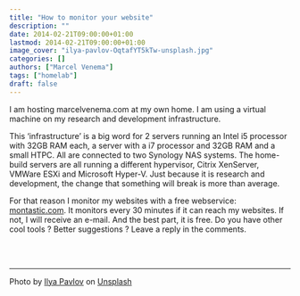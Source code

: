 ```yaml
---
title: "How to monitor your website"
description: ""
date: 2014-02-21T09:00:00+01:00
lastmod: 2014-02-21T09:00:00+01:00
image_cover: "ilya-pavlov-OqtafYT5kTw-unsplash.jpg"
categories: []
authors: ["Marcel Venema"] 
tags: ["homelab"]
draft: false
---
```


I am hosting marcelvenema.com at my own home. I am using a virtual machine on my research and development infrastructure. 

This ‘infrastructure’ is a big word for 2 servers running an Intel i5 processor with 32GB RAM each, a server with a i7 processor and 32GB RAM and a small HTPC. All are connected to two Synology NAS systems. The home-build servers are all running a different hypervisor, Citrix XenServer, VMWare ESXi and Microsoft Hyper-V. Just because it is research and development, the change that something will break is more than average.

For that reason I monitor my websites with a free webservice: [montastic.com](https://montastic.com/). It monitors every 30 minutes if it can reach my websites. If not, I will receive an e-mail. And the best part, it is free. Do you have other cool tools ? Better suggestions ? Leave a reply in the comments.

&nbsp;  
&nbsp;  

---

 Photo by <a href="https://unsplash.com/@ilyapavlov?utm_content=creditCopyText&utm_medium=referral&utm_source=unsplash">Ilya Pavlov</a> on <a href="https://unsplash.com/photos/monitor-showing-java-programming-OqtafYT5kTw?utm_content=creditCopyText&utm_medium=referral&utm_source=unsplash">Unsplash</a>

&nbsp;  

